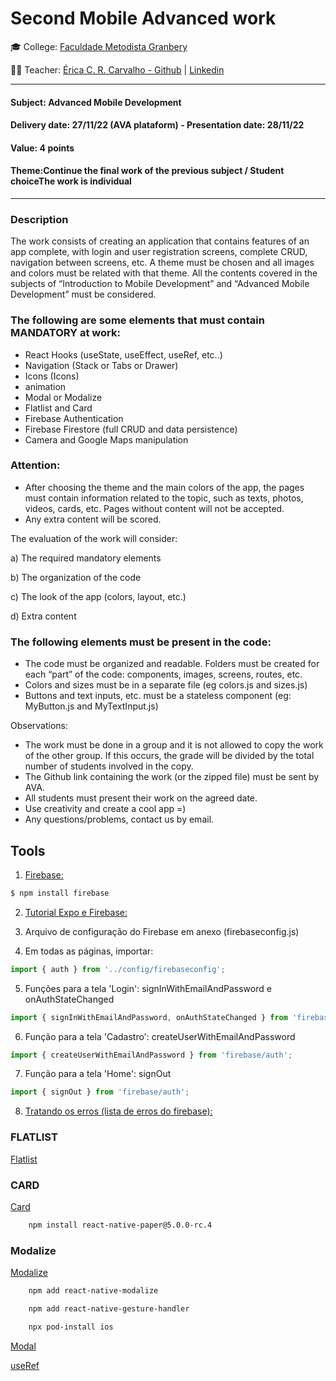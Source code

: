 # Second Mobile Advanced work 

🎓 College: [Faculdade Metodista Granbery](http://granbery.edu.br/)

👨‍🏫 Teacher: [Érica C. R. Carvalho - Github](https://github.com/ericacrcarvalho) | [Linkedin](https://www.linkedin.com/in/ericacrcarvalho/)


---
#### Subject: Advanced Mobile Development 
#### Delivery date: 27/11/22 (AVA plataform) - Presentation date: 28/11/22
#### Value: 4 points
#### Theme:Continue the final work of the previous subject / Student choiceThe work is individual

---

### Description

The work consists of creating an application that contains features of an app complete, with login and user registration screens, complete CRUD, navigation between screens, etc. A theme must be chosen and all images and colors must be related with that theme. All the contents covered in the subjects of “Introduction to Mobile Development” and “Advanced Mobile Development” must be considered.
 
### The following are some elements that must contain MANDATORY at work:

- React Hooks (useState, useEffect, useRef, etc..)
- Navigation (Stack or Tabs or Drawer)
- Icons (Icons)
- animation
- Modal or Modalize
- Flatlist and Card
- Firebase Authentication
- Firebase Firestore (full CRUD and data persistence)
- Camera and Google Maps manipulation

### Attention:

- After choosing the theme and the main colors of the app, the pages must contain information related to the topic, such as texts, photos, videos, cards, etc. Pages without content will not be accepted.
- Any extra content will be scored.

The evaluation of the work will consider:

a) The required mandatory elements

b) The organization of the code

c) The look of the app (colors, layout, etc.)

d) Extra content

### The following elements must be present in the code:

- The code must be organized and readable. Folders must be created for
each “part” of the code: components, images, screens, routes, etc.
- Colors and sizes must be in a separate file (eg colors.js and
sizes.js)
- Buttons and text inputs, etc. must be a stateless component (eg:
MyButton.js and MyTextInput.js)


Observations:

- The work must be done in a group and it is not allowed to copy the work of the other group. If this occurs, the grade will be divided by the total number of students involved in the copy.
- The Github link containing the work (or the zipped file) must be sent by AVA.
- All students must present their work on the agreed date.
- Use creativity and create a cool app =)
- Any questions/problems, contact us by email.

## Tools

1. [Firebase:](https://console.firebase.google.com/)
```bash
$ npm install firebase
```

2. [Tutorial Expo e Firebase:](https://docs.expo.dev/guides/using-firebase/)

3. Arquivo de configuração do Firebase em anexo (firebaseconfig.js)

4. Em todas as páginas, importar:

```javascript
import { auth } from '../config/firebaseconfig';
```

5. Funções para a tela 'Login': signInWithEmailAndPassword e onAuthStateChanged

```javascript
import { signInWithEmailAndPassword, onAuthStateChanged } from 'firebase/auth';
```

6. Função para a tela 'Cadastro': createUserWithEmailAndPassword 

```javascript
import { createUserWithEmailAndPassword } from 'firebase/auth';
```

7. Função para a tela 'Home': signOut

```javascript
import { signOut } from 'firebase/auth';
```

8. [Tratando os erros (lista de erros do firebase): ](https://gist.github.com/Albejr/a38cdeac247ef177986c99629680afb4)

### FLATLIST

[Flatlist](https://reactnative.dev/docs/flatlist)

### CARD

[Card](https://callstack.github.io/react-native-paper/card.html)

```bash
    npm install react-native-paper@5.0.0-rc.4
```

### Modalize

[Modalize](https://jeremybarbet.github.io/react-native-modalize/#/)

```bash
    npm add react-native-modalize

    npm add react-native-gesture-handler

    npx pod-install ios
```

[Modal](https://reactnative.dev/docs/modal)

[useRef](https://pt-br.reactjs.org/docs/hooks-reference.html#useref)
